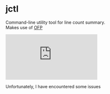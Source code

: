 # jctl
Command-line utility tool for line count summary.  
Makes use of [OFP](https://github.com/kvbc/ofp)

[![Download JCTL](https://sourceforge.net/sflogo.php?type=13&group_id=3359924)](https://sourceforge.net/p/jctl/)

Unfortunately, I have encountered some issues
